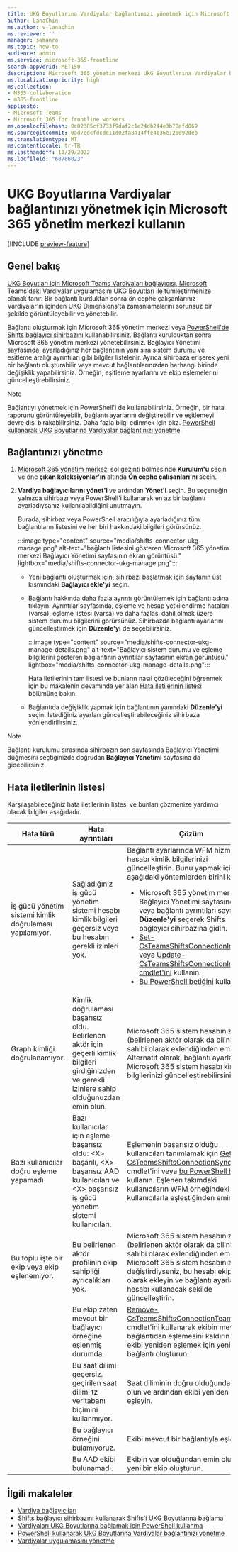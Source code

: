 ```yaml
---
title: UKG Boyutlarına Vardiyalar bağlantınızı yönetmek için Microsoft 365 yönetim merkezi kullanın
author: LanaChin
ms.author: v-lanachin
ms.reviewer: ''
manager: samanro
ms.topic: how-to
audience: admin
ms.service: microsoft-365-frontline
search.appverid: MET150
description: Microsoft 365 yönetim merkezi UkG Boyutlarına Vardiyalar bağlantınızı yönetmeyi öğrenin.
ms.localizationpriority: high
ms.collection:
- M365-collaboration
- m365-frontline
appliesto:
- Microsoft Teams
- Microsoft 365 for frontline workers
ms.openlocfilehash: 0c02385cf3733f9daf2c1e24db244e3b78afd069
ms.sourcegitcommit: 0ad7edcfdcdd11d02fa8a14ffe4b36e120d92deb
ms.translationtype: MT
ms.contentlocale: tr-TR
ms.lasthandoff: 10/29/2022
ms.locfileid: "68786023"
---
```

# <a name="use-the-microsoft-365-admin-center-to-manage-your-shifts-connection-to-ukg-dimensions"></a>UKG Boyutlarına Vardiyalar bağlantınızı yönetmek için Microsoft 365 yönetim merkezi kullanın

[!INCLUDE [preview-feature](includes/preview-feature.md)]

## <a name="overview"></a>Genel bakış

[UKG Boyutları için Microsoft Teams Vardiyaları bağlayıcısı, Microsoft](shifts-connectors.md#microsoft-teams-shifts-connector-for-ukg-dimensions) Teams'deki Vardiyalar uygulamasını UKG Boyutları ile tümleştirmenize olanak tanır. Bir bağlantı kurduktan sonra ön cephe çalışanlarınız Vardiyalar'ın içinden UKG Dimensions'ta zamanlamalarını sorunsuz bir şekilde görüntüleyebilir ve yönetebilir.

Bağlantı oluşturmak için Microsoft 365 yönetim merkezi veya [PowerShell'de](shifts-connector-ukg-powershell-setup.md) [Shifts bağlayıcı sihirbazını](shifts-connector-wizard-ukg.md) kullanabilirsiniz. Bağlantı kurulduktan sonra Microsoft 365 yönetim merkezi yönetebilirsiniz. Bağlayıcı Yönetimi sayfasında, ayarladığınız her bağlantının yanı sıra sistem durumu ve eşitleme aralığı ayrıntıları gibi bilgiler listelenir. Ayrıca sihirbaza erişerek yeni bir bağlantı oluşturabilir veya mevcut bağlantılarınızdan herhangi birinde değişiklik yapabilirsiniz. Örneğin, eşitleme ayarlarını ve ekip eşlemelerini güncelleştirebilirsiniz.

> [!NOTE]
> Bağlantıyı yönetmek için PowerShell'i de kullanabilirsiniz. Örneğin, bir hata raporunu görüntüleyebilir, bağlantı ayarlarını değiştirebilir ve eşitlemeyi devre dışı bırakabilirsiniz. Daha fazla bilgi edinmek için bkz. [PowerShell kullanarak UKG Boyutlarına Vardiyalar bağlantınızı yönetme](shifts-connector-ukg-powershell-manage.md).

## <a name="manage-your-connection"></a>Bağlantınızı yönetme

1. [Microsoft 365 yönetim merkezi](https://admin.microsoft.com/) sol gezinti bölmesinde **Kurulum'u** seçin ve öne **çıkan koleksiyonlar'ın** altında **Ön cephe çalışanları'nı** seçin.
2. **Vardiya bağlayıcılarını yönet'i** ve ardından **Yönet'i** seçin. Bu seçeneğin yalnızca sihirbazı veya PowerShell'i kullanarak en az bir bağlantı ayarladıysanız kullanılabildiğini unutmayın.

    Burada, sihirbaz veya PowerShell aracılığıyla ayarladığınız tüm bağlantıların listesini ve her biri hakkındaki bilgileri görürsünüz.

    :::image type="content" source="media/shifts-connector-ukg-manage.png" alt-text="bağlantı listesini gösteren Microsoft 365 yönetim merkezi Bağlayıcı Yönetimi sayfasının ekran görüntüsü." lightbox="media/shifts-connector-ukg-manage.png":::

    - Yeni bağlantı oluşturmak için, sihirbazı başlatmak için sayfanın üst kısmındaki **Bağlayıcı ekle'yi** seçin.

    - Bağlantı hakkında daha fazla ayrıntı görüntülemek için bağlantı adına tıklayın. Ayrıntılar sayfasında, eşleme ve hesap yetkilendirme hataları (varsa), eşleme listesi (varsa) ve daha fazlası dahil olmak üzere sistem durumu bilgilerini görürsünüz. Sihirbazda bağlantı ayarlarını güncelleştirmek için **Düzenle'yi** de seçebilirsiniz.

      :::image type="content" source="media/shifts-connector-ukg-manage-details.png" alt-text="Bağlayıcı sistem durumu ve eşleme bilgilerini gösteren bağlantının ayrıntılar sayfasının ekran görüntüsü." lightbox="media/shifts-connector-ukg-manage-details.png":::

         Hata iletilerinin tam listesi ve bunların nasıl çözüleceğini öğrenmek için bu makalenin devamında yer alan [Hata iletilerinin listesi](#list-of-error-messages) bölümüne bakın.

    - Bağlantıda değişiklik yapmak için bağlantının yanındaki **Düzenle'yi** seçin. İstediğiniz ayarları güncelleştirebileceğiniz sihirbaza yönlendirilirsiniz.
  
> [!NOTE]
> Bağlantı kurulumu sırasında sihirbazın son sayfasında Bağlayıcı Yönetimi düğmesini seçtiğinizde doğrudan **Bağlayıcı Yönetimi** sayfasına da gidebilirsiniz.

## <a name="list-of-error-messages"></a>Hata iletilerinin listesi

Karşılaşabileceğiniz hata iletilerinin listesi ve bunları çözmenize yardımcı olacak bilgiler aşağıdadır.

|Hata türü |Hata ayrıntıları |Çözüm |
|---------|---------|---------|
|İş gücü yönetim sistemi kimlik doğrulaması yapılamıyor.|Sağladığınız iş gücü yönetim sistemi hesabı kimlik bilgileri geçersiz veya bu hesabın gerekli izinleri yok.|Bağlantı ayarlarında WFM hizmet hesabı kimlik bilgilerinizi güncelleştirin. Bunu yapmak için aşağıdaki yöntemlerden birini kullanın.<ul><li>Microsoft 365 yönetim merkezi Bağlayıcı Yönetimi sayfasında veya bağlantı ayrıntıları sayfasında **Düzenle'yi** seçerek Shifts bağlayıcı sihirbazına gidin.</li><li>[Set-CsTeamsShiftsConnectionInstance](/powershell/module/teams/set-csteamsshiftsconnectioninstance) veya [Update-CsTeamsShiftsConnectionInstance cmdlet'ini](/powershell/module/teams/update-csteamsshiftsconnectioninstance) kullanın.</li><li>[Bu PowerShell betiğini](shifts-connector-ukg-powershell-manage.md#change-connection-settings) kullanın.</li></ul>|
|Graph kimliği doğrulanamıyor. |Kimlik doğrulaması başarısız oldu. Belirlenen aktör için geçerli kimlik bilgileri girdiğinizden ve gerekli izinlere sahip olduğunuzdan emin olun.|Microsoft 365 sistem hesabınızın (belirlenen aktör olarak da bilinir) ekip sahibi olarak eklendiğinden emin olun.<br> Alternatif olarak, bağlantı ayarlarında Microsoft 365 sistem hesabı kimlik bilgilerinizi güncelleştirebilirsiniz.|
|Bazı kullanıcılar doğru eşleme yapamadı|Bazı kullanıcılar için eşleme başarısız oldu: \<X\> başarılı, \<X\> başarısız AAD kullanıcıları ve \<X\> başarısız iş gücü yönetim sistemi kullanıcıları.|Eşlemenin başarısız olduğu kullanıcıları tanımlamak için [Get-CsTeamsShiftsConnectionSyncResult](/powershell/module/teams/get-csteamsshiftsconnectionsyncresult) cmdlet'ini veya [bu PowerShell betiğini](shifts-connector-ukg-powershell-manage.md#user-mapping-errors) kullanın. Eşlenen takımdaki kullanıcıların WFM örneğindeki kullanıcılarla eşleştiğinden emin olun.|
|Bu toplu işte bir ekip veya ekip eşlenemiyor. |Bu belirlenen aktör profilinin ekip sahipliği ayrıcalıkları yok. |Microsoft 365 sistem hesabınızın (belirlenen aktör olarak da bilinir) ekip sahibi olarak eklendiğinden emin olun.<br>Microsoft 365 sistem hesabınızı değiştirdiyseniz, bu hesabı ekip sahibi olarak ekleyin ve bağlantı ayarlarını bu hesabı kullanacak şekilde güncelleştirin.|
|    |Bu ekip zaten mevcut bir bağlayıcı örneğine eşlenmiş durumda. |[Remove-CsTeamsShiftsConnectionTeamMap](/powershell/module/teams/remove-csteamsshiftsconnectionteammap) cmdlet'ini kullanarak ekibin mevcut bağlantıdan eşlemesini kaldırın. Ya da ekibi yeniden eşlemek için yeni bir bağlantı oluşturun.|
|    |Bu saat dilimi geçersiz. geçirilen saat dilimi tz veritabanı biçimini kullanmıyor.|Saat diliminin doğru olduğundan emin olun ve ardından ekibi yeniden eşleyin.|
|    |Bu bağlayıcı örneğini bulamıyoruz.|Ekibi mevcut bir bağlantıyla eşleyin.|
|    |Bu AAD ekibi bulunamadı.|Ekibin var olduğundan emin olun veya yeni bir ekip oluşturun.|

## <a name="related-articles"></a>İlgili makaleler

- [Vardiya bağlayıcıları](shifts-connectors.md)
- [Shifts bağlayıcı sihirbazını kullanarak Shifts'i UKG Boyutlarına bağlama](shifts-connector-wizard-ukg.md)
- [Vardiyaları UKG Boyutlarına bağlamak için PowerShell kullanma](shifts-connector-ukg-powershell-setup.md)
- [PowerShell kullanarak UkG Boyutlarına Vardiyalar bağlantınızı yönetme](shifts-connector-ukg-powershell-manage.md)
- [Vardiyalar uygulamasını yönetme](/microsoftteams/expand-teams-across-your-org/shifts/manage-the-shifts-app-for-your-organization-in-teams?bc=/microsoft-365/frontline/breadcrumb/toc.json&toc=/microsoft-365/frontline/toc.json)
